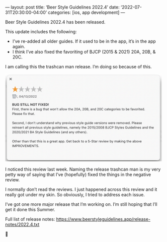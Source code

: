 —
layout: post
title: ‘Beer Style Guidelines 2022.4’
date: ‘2022-07-31T20:30:00-04:00’
categories: [ios, app development]
—

Beer Style Guidelines 2022.4 has been released.

This update includes the following:

- I’ve re-added all older guides. If it used to be in the app, it’s in the app again. 
- I think I’ve also fixed the favoriting of BJCP (2015 & 2021) 20A, 20B, & 20C. 

I am calling this the trashcan man release. I’m doing so because of this. 

![Negative Review](/public/images/2022-beer-style-guidelines-2022.4/negative-review.png)

I noticed this review last week. Naming the release trashcan man is my very petty way of saying that I’ve (hopefully) fixed the things in the negative review. 

I normally don’t read the reviews. I just happened across this review and it really got under my skin. So obviously, I tried to address each issue. 

I’ve got one more major release that I’m working on. I’m still hoping that I’ll get it done this Summer. 

Full list of release notes: https://www.beerstyleguidelines.app/release-notes/2022.4.txt

🍺